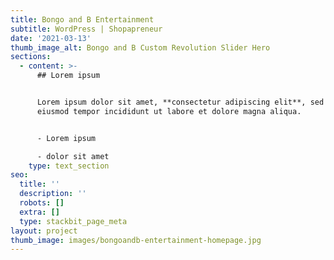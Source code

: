 ```yaml
---
title: Bongo and B Entertainment
subtitle: WordPress | Shopapreneur
date: '2021-03-13'
thumb_image_alt: Bongo and B Custom Revolution Slider Hero
sections:
  - content: >-
      ## Lorem ipsum


      Lorem ipsum dolor sit amet, **consectetur adipiscing elit**, sed do
      eiusmod tempor incididunt ut labore et dolore magna aliqua.


      - Lorem ipsum

      - dolor sit amet
    type: text_section
seo:
  title: ''
  description: ''
  robots: []
  extra: []
  type: stackbit_page_meta
layout: project
thumb_image: images/bongoandb-entertainment-homepage.jpg
---
```

